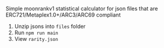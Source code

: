 Simple moonrankv1 statistical calculator for json files that are ERC721/Metaplex1.0+/ARC3/ARC69 compliant

1. Unzip jsons into `files` folder
2. Run `npm run main`
3. View `rarity.json`
